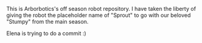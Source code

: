 This is Arborbotics's off season robot repository. I have taken the liberty of giving the robot the placeholder name of "Sprout" to go with our beloved "Stumpy" from the main season.

Elena is trying to do a commit :)